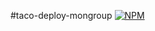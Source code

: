 #taco-deploy-mongroup
[![NPM](https://nodei.co/npm/taco-deploy-mongroup.png)](https://nodei.co/npm/taco-deploy-mongroup/)
